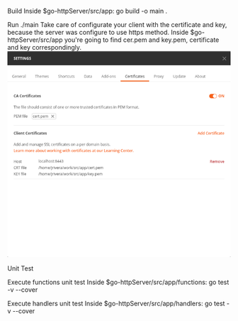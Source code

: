 

Build
Inside $go-httpServer/src/app: go build -o main .

Run
./main
Take care of configurate your client with the certificate and key, because the server was configure to use https method. 
Inside $go-httpServer/src/app you're going to find cer.pem and key.pem, certificate and key correspondingly.
![](./img/postman_ca.png)

Unit Test

Execute functions unit test
Inside $go-httpServer/src/app/functions: go test -v --cover

Execute handlers unit test
Inside $go-httpServer/src/app/handlers: go test -v --cover

